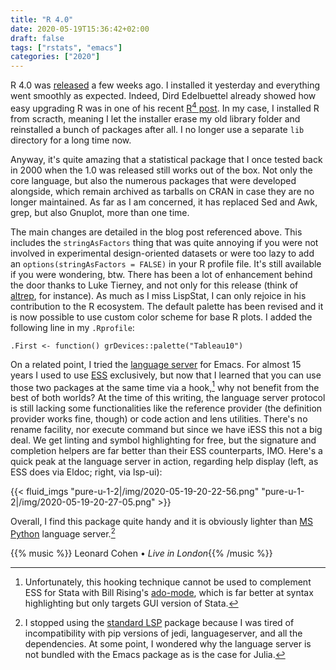 ```yaml
---
title: "R 4.0"
date: 2020-05-19T15:36:42+02:00
draft: false
tags: ["rstats", "emacs"]
categories: ["2020"]
---
```


R 4.0 was [released](https://blog.revolutionanalytics.com/2020/04/r-400-is-released.html) a few weeks ago. I installed it yesterday and everything went smoothly as expected. Indeed, Dird Edelbuettel already showed how easy upgrading R was in one of his recent [R<sup>4</sup> post](http://dirk.eddelbuettel.com/blog/2020/04/26/#026_upgrade_to_R400). In my case, I installed R from scracth, meaning I let the installer erase my old library folder and reinstalled a bunch of packages after all. I no longer use a separate `lib` directory for a long time now.

Anyway, it's quite amazing that a statistical package that I once tested back in 2000 when the 1.0 was released still works out of the box. Not only the core language, but also the numerous packages that were developed alongside, which remain archived as tarballs on CRAN in case they are no longer maintained. As far as I am concerned, it has replaced Sed and Awk, grep, but also Gnuplot, more than one time.

The main changes are detailed in the blog post referenced above. This includes the `stringAsFactors` thing that was quite annoying if you were not involved in experimental design-oriented datasets or were too lazy to add an `options(stringAsFactors = FALSE)` in your R profile file. It's still available if you were wondering, btw. There has been a lot of enhancement behind the door thanks to Luke Tierney, and not only for this release (think of [altrep](https://www.r-project.org/dsc/2017/slides/dsc2017.pdf), for instance). As much as I miss LispStat, I can only rejoice in his contribution to the R ecosystem. The default palette has been revised and it is now possible to use custom color scheme for base R plots. I added the following line in my `.Rprofile`:

```
.First <- function() grDevices::palette("Tableau10")
```

On a related point, I tried the [language server](https://github.com/REditorSupport/languageserver) for Emacs. For almost 15 years I used to use [ESS](https://ess.r-project.org) exclusively, but now that I learned that you can use those two packages at the same time via a hook,[^1] why not benefit from the best of both worlds? At the time of this writing, the language server protocol is still lacking some functionalities like the reference provider (the definition provider works fine, though) or code action and lens utilities. There's no rename facility, nor execute command but since we have iESS this not a big deal. We get linting and symbol highlighting for free, but the signature and completion helpers are far better than their ESS counterparts, IMO. Here's a quick peak at the language server in action, regarding help display (left, as ESS does via Eldoc; right, via lsp-ui):

{{< fluid_imgs
"pure-u-1-2|/img/2020-05-19-20-22-56.png"
"pure-u-1-2|/img/2020-05-19-20-27-05.png" >}}

Overall, I find this package quite handy and it is obviously lighter than [MS Python](https://github.com/emacs-lsp/lsp-python-ms) language server.[^2]

{{% music %}} Leonard Cohen • _Live in London_{{% /music %}}

[^1]: Unfortunately, this hooking technique cannot be used to complement ESS for Stata with Bill Rising's [ado-mode](https://github.com/louabill/ado-mode), which is far better at syntax highlighting but only targets GUI version of Stata.
[^2]: I stopped using the [standard LSP](https://github.com/palantir/python-language-server) package because I was tired of incompatibility with pip versions of jedi, languageserver, and all the dependencies. At some point, I wondered why the language server is not bundled with the Emacs package as is the case for Julia.
